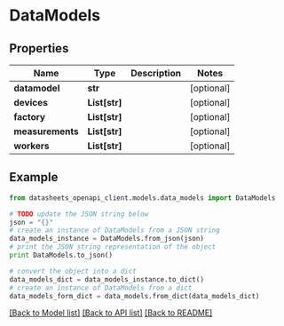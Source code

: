 # DataModels


## Properties
Name | Type | Description | Notes
------------ | ------------- | ------------- | -------------
**datamodel** | **str** |  | [optional] 
**devices** | **List[str]** |  | [optional] 
**factory** | **List[str]** |  | [optional] 
**measurements** | **List[str]** |  | [optional] 
**workers** | **List[str]** |  | [optional] 

## Example

```python
from datasheets_openapi_client.models.data_models import DataModels

# TODO update the JSON string below
json = "{}"
# create an instance of DataModels from a JSON string
data_models_instance = DataModels.from_json(json)
# print the JSON string representation of the object
print DataModels.to_json()

# convert the object into a dict
data_models_dict = data_models_instance.to_dict()
# create an instance of DataModels from a dict
data_models_form_dict = data_models.from_dict(data_models_dict)
```
[[Back to Model list]](../README.md#documentation-for-models) [[Back to API list]](../README.md#documentation-for-api-endpoints) [[Back to README]](../README.md)


